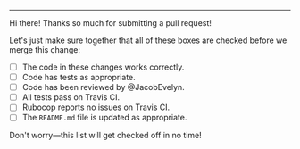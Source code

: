 ---

Hi there! Thanks so much for submitting a pull request!

Let's just make sure together that all of these boxes are checked before we
merge this change:

- [ ] The code in these changes works correctly.
- [ ] Code has tests as appropriate.
- [ ] Code has been reviewed by @JacobEvelyn.
- [ ] All tests pass on Travis CI.
- [ ] Rubocop reports no issues on Travis CI.
- [ ] The `README.md` file is updated as appropriate.

Don't worry—this list will get checked off in no time!
